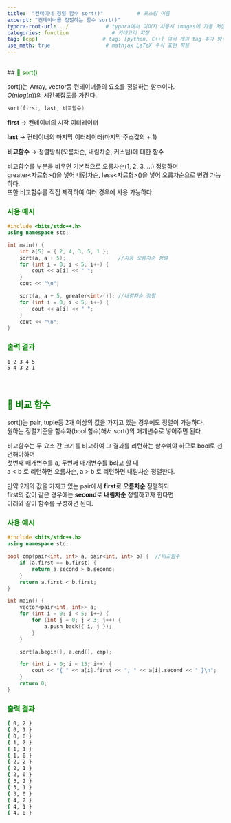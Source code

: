```yaml
---
title:  "컨테이너 정렬 함수 sort()"           # 포스팅 이름
excerpt: "컨테이너를 정렬하는 함수 sort()"
typora-root-url: ../            # typora에서 이미지 사용시 images에 자동 저장
categories: function              # 카테고리 지정
tag: [cpp]                     # tag: [python, C++] 여러 개의 tag 추가 방식
use_math: true                  # mathjax LaTeX 수식 표현 적용
---
```


<br>
## <span style = 'color: #008000'>🔎 sort()</span>

sort()는 Array, vector등 컨테이너들의 요소를 정렬하는 함수이다.  
$O(nlog(n))$의 시간복잡도를 가진다.

```c++
sort(first, last, 비교함수)
```

**first** → 컨테이너의 시작 이터레이터

**last** → 컨테이너의 마지막 이터레이터(마지막 주소값의 + 1)

**비교함수** → 정렬방식(오름차순, 내림차순, 커스텀)에 대한 함수

비교함수를 부분을 비우면 기본적으로 오름차순(1, 2, 3, ...) 정렬하며  
greater<자료형>()을 넣어 내림차순, less<자료형>()을 넣어 오름차순으로 변경 가능하다.<br/>
또한 비교함수를 직접 제작하여 여러 경우에 사용 가능하다.

### <span style = 'color: #008000'>사용 예시</span>
```c++
#include <bits/stdc++.h>
using namespace std;

int main() {
    int a[5] = { 2, 4, 3, 5, 1 };
    sort(a, a + 5);                 //자동 오름차순 정렬
    for (int i = 0; i < 5; i++) {
        cout << a[i] << " ";
    }
    cout << "\n";

    sort(a, a + 5, greater<int>()); //내림차순 정렬
    for (int i = 0; i < 5; i++) {
        cout << a[i] << " ";
    }
    cout << "\n";
}
```

### <span style = 'color: #008000'>출력 결과</span>
```bash
1 2 3 4 5
5 4 3 2 1
```
<br/>

## <span style = 'color: #008000'>🔎 비교 함수</span>

sort()는 pair, tuple등 2개 이상의 값을 가지고 있는 경우에도 정렬이 가능하다.  
원하는 정렬기준을 함수화(bool 함수)해서 sort()의 매개변수로 넣어주면 된다.

비교함수는 두 요소 간 크기를 비교하여 그 결과를 리턴하는 함수여야 하므로 bool로 선언해야하며  
첫번째 매개변수를 a, 두번째 매개변수를 b라고 할 때<br/>
a < b 로 리턴하면 오름차순, a > b 로 리턴하면 내림차순 정렬한다.<br/>

만약 2개의 값을 가지고 있는 pair에서 **first**로 **오름차순** 정렬하되  
first의 값이 같은 경우에는 **second**로 **내림차순** 정렬하고자 한다면<br/>
아래와 같이 함수를 구성하면 된다.

### <span style = 'color: #008000'>사용 예시</span>

```c++
#include <bits/stdc++.h>
using namespace std;

bool cmp(pair<int, int> a, pair<int, int> b) {  //비교함수
    if (a.first == b.first) {
        return a.second > b.second;
    }
    return a.first < b.first;
}

int main() {
    vector<pair<int, int>> a;
    for (int i = 0; i < 5; i++) {
        for (int j = 0; j < 3; j++) {
            a.push_back({ i, j });
        }
    }

    sort(a.begin(), a.end(), cmp);

    for (int i = 0; i < 15; i++) {
        cout << "{ " << a[i].first << ", " << a[i].second << " }\n";
    }
    return 0;
}
```

### <span style = 'color: #008000'>출력 결과</span>
```bash
{ 0, 2 }
{ 0, 1 }
{ 0, 0 }
{ 1, 2 }
{ 1, 1 }
{ 1, 0 }
{ 2, 2 }
{ 2, 1 }
{ 2, 0 }
{ 3, 2 }
{ 3, 1 }
{ 3, 0 }
{ 4, 2 }
{ 4, 1 }
{ 4, 0 }
```